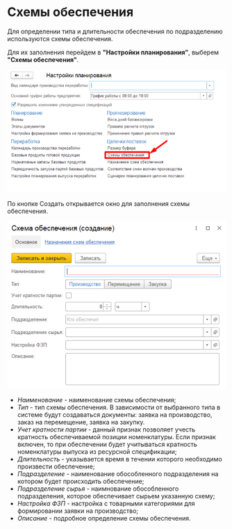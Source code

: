 # Схемы обеспечения

Для определении типа и длительности обеспечения по подразделению используются схемы обеспечения.

Для их заполнения перейдем в **"Настройки планирования"**, выберем **"Схемы обеспечения"**.

[![1][1]][1]

По кнопке Создать открывается окно для заполнения схемы обеспечения.

[![2][2]][2]

- *Наименование* - наименование схемы обеспечения;
- *Тип* - тип схемы обеспечения. В зависимости от выбранного типа в системе будут создаваться документы: заявка на производство, заказ на перемещение, заявка на закупку.
- *Учет кратности партии* - данный признак позволяет учесть кратность обеспечиваемой позиции номенклатуры. Если признак включен, то при обеспечении будет учитываться кратность номенклатуры выпуска из ресурсной спецификации;
- *Длительность* - указывается время в течении которого необходимо произвести обеспечение;
- *Подразделение* - наименование обособленного подразделения на котором будет происходить обеспечение;
- *Подразделение сырья* - наимнование обособленного подразделения, которое обеспечивает сырьем указанную схему;
- *Настройка ФЗП* - настройка с товарными категориями для формировании заявки на производство;
- *Описание* - подробное определение схемы обеспечения.


[1]: SupportSchemes.assert\1.png
[2]: SupportSchemes.assert\2.png
